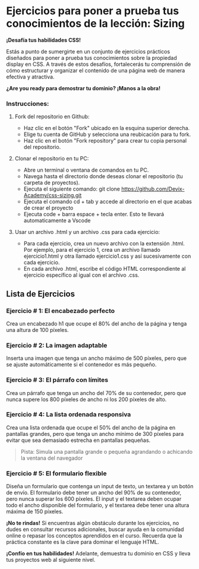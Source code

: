 # Ejercicios para poner a prueba tus conocimientos de la lección: Sizing

**¡Desafía tus habilidades CSS!**

Estás a punto de sumergirte en un conjunto de ejercicios prácticos diseñados para poner a prueba tus conocimientos sobre la propiedad display en CSS. A través de estos desafíos, fortalecerás tu comprensión de cómo estructurar y organizar el contenido de una página web de manera efectiva y atractiva.

**¿Are you ready para demostrar tu dominio? ¡Manos a la obra!**

### Instrucciones:
1. Fork del repositorio en Github:

    * Haz clic en el botón "Fork" ubicado en la esquina superior derecha.
    * Elige tu cuenta de GitHub y selecciona una reubicación para tu fork.
    * Haz clic en el botón "Fork repository" para crear tu copia personal del repositorio.

2. Clonar el repositorio en tu PC:

    * Abre un terminal o ventana de comandos en tu PC.
    * Navega hasta el directorio donde deseas clonar el repositorio (tu carpeta de proyectos).
    * Ejecuta el siguiente comando: git clone https://github.com/Devix-Academy/css-sizing.git
    * Ejecuta el comando cd + tab y accede al directorio en el que acabas de crear el proyecto
    * Ejecuta code + barra espace + tecla enter. Esto te llevará automaticamente a Vscode
    

3. Usar un archivo .html y un archivo .css para cada ejercicio:

     * Para cada ejercicio, crea un nuevo archivo con la extensión .html. Por ejemplo, para el ejercicio 1, crea un archivo llamado ejercicio1.html y otra llamado ejercicio1.css y así sucesivamente con cada ejercicio.
    * En cada archivo .html, escribe el código HTML correspondiente al ejercicio específico al igual con el archivo .css.

## Lista de Ejercicios

### Ejercicio # 1: El encabezado perfecto
Crea un encabezado h1 que ocupe el 80% del ancho de la página y tenga una altura de 100 píxeles.

### Ejercicio # 2: La imagen adaptable
Inserta una imagen que tenga un ancho máximo de 500 píxeles, pero que se ajuste automáticamente si el contenedor es más pequeño.

### Ejercicio # 3: El párrafo con límites
Crea un párrafo que tenga un ancho del 70% de su contenedor, pero que nunca supere los 800 píxeles de ancho ni los 200 píxeles de alto.

### Ejercicio # 4: La lista ordenada responsiva
Crea una lista ordenada que ocupe el 50% del ancho de la página en pantallas grandes, pero que tenga un ancho mínimo de 300 píxeles para evitar que sea demasiado estrecha en pantallas pequeñas.

> Pista: Simula una pantalla grande o pequeña agrandando o achicando la ventana del navegador
    
### Ejercicio # 5: El formulario flexible
Diseña un formulario que contenga un input de texto, un textarea y un botón de envío. El formulario debe tener un ancho del 90% de su contenedor, pero nunca superar los 600 píxeles. El input y el textarea deben ocupar todo el ancho disponible del formulario, y el textarea debe tener una altura máxima de 150 píxeles.

**¡No te rindas!** Si encuentras algún obstáculo durante los ejercicios, no dudes en consultar recursos adicionales, buscar ayuda en la comunidad online o repasar los conceptos aprendidos en el curso. Recuerda que la práctica constante es la clave para dominar el lenguaje HTML.

**¡Confío en tus habilidades!** Adelante, demuestra tu dominio  en CSS y lleva tus proyectos web al siguiente nivel.
